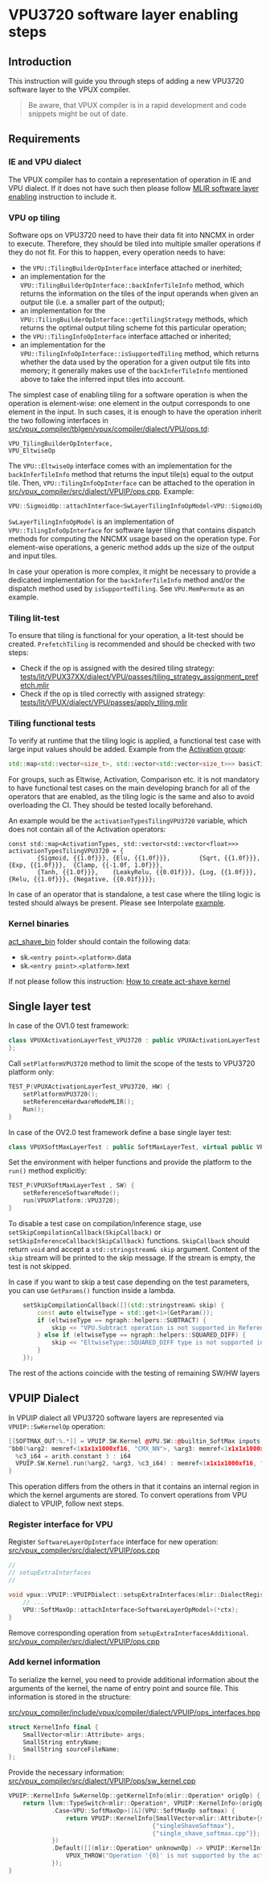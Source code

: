 # VPU3720 software layer enabling steps

## Introduction

This instruction will guide you through steps of adding a new VPU3720 software layer to the VPUX compiler.

> Be aware, that VPUX compiler is in a rapid development and code snippets might be out of date.

## Requirements

### IE and VPU dialect

The VPUX compiler has to contain a representation of operation in IE and VPU dialect.
If it does not have such then please follow [MLIR software layer enabling](sw_layer_enabling.md) instruction to include it.

### VPU op tiling

Software ops on VPU3720 need to have their data fit into NNCMX in order to execute. Therefore, they should be tiled into multiple smaller operations if they do not fit. For this to happen, every operation needs to have:

- the `VPU::TilingBuilderOpInterface` interface attached or inerhited;
- an implementation for the `VPU::TilingBuilderOpInterface::backInferTileInfo` method, which returns the information on the tiles of the input operands when given an output tile (i.e. a smaller part of the output);
- an implementation for the `VPU::TilingBuilderOpInterface::getTilingStrategy` methods, which returns the optimal output tiling scheme
  fot this particular operation;
- the `VPU::TilingInfoOpInterface` interface attached or inherited;
- an implementation for the `VPU::TilingInfoOpInterface::isSupportedTiling` method, which returns whether the data used by the operation for a given output tile fits into memory; it generally makes use of the `backInferTileInfo` mentioned above to take the inferred input tiles into account.

The simplest case of enabling tiling for a software operation is when the operation is element-wise: one element in the output corresponds to one element in the input. In such cases, it is enough to have the operation inherit the two following interfaces in [src/vpux_compiler/tblgen/vpux/compiler/dialect/VPU/ops.td](../tblgen/vpux/compiler/dialect/VPU/ops.td):

```
VPU_TilingBuilderOpInterface,
VPU_EltwiseOp
```

The `VPU::EltwiseOp` interface comes with an implementation for the `backInferTileInfo` method that returns the input tile(s) equal to the output tile. Then, `VPU::TilingInfoOpInterface` can be attached to the operation in [src/vpux_compiler/src/dialect/VPUIP/ops.cpp](../src/dialect/VPUIP/ops.cpp). Example:

```cpp
VPU::SigmoidOp::attachInterface<SwLayerTilingInfoOpModel<VPU::SigmoidOp>>(*ctx);
```

`SwLayerTilingInfoOpModel` is an implementation of `VPU::TilingInfoOpInterface` for software layer tiling that contains dispatch methods for computing the NNCMX usage based on the operation type. For element-wise operations, a generic method adds up the size of the output and input tiles.

In case your operation is more complex, it might be necessary to provide a dedicated implementation for the `backInferTileInfo` method and/or the dispatch method used by `isSupportedTiling`. See `VPU.MemPermute` as an example.

### Tiling lit-test

To ensure that tiling is functional for your operation, a lit-test should be created. `PrefetchTiling` is recommended and should be checked with two steps:
- Check if the op is assigned with the desired tiling strategy: [tests/lit/VPUX37XX/dialect/VPU/passes/tiling_strategy_assignment_prefetch.mlir](../../../tests/lit/VPUX37XX/dialect/VPU/passes/tiling_strategy_assignment_prefetch.mlir)
- Check if the op is tiled correctly with assigned strategy: [tests/lit/VPUX/dialect/VPU/passes/apply_tiling.mlir](../../../tests/lit/VPUX/dialect/VPU/passes/apply_tiling.mlir)

### Tiling functional tests

To verify at runtime that the tiling logic is applied, a functional test case with large input values should be added. Example from the [Activation group](../../../tests/functional/shared_tests_instances/single_layer_tests/activation.cpp):

```cpp
std::map<std::vector<size_t>, std::vector<std::vector<size_t>>> basicTiling = {{{1, 8, 80, 1280}, {{}}}};

```

For groups, such as Eltwise, Activation, Comparison etc. it is not mandatory to have functional test cases on the main developing branch for all of the operators that are enabled, as the tiling logic is the same and also to avoid overloading the CI. They should be tested locally beforehand.

An example would be the `activationTypesTilingVPU3720` variable, which does not contain all of the Activation operators:

```
const std::map<ActivationTypes, std::vector<std::vector<float>>> activationTypesTilingVPU3720 = {
        {Sigmoid, {{1.0f}}}, {Elu, {{1.0f}}},        {Sqrt, {{1.0f}}}, {Exp, {{1.0f}}},  {Clamp, {{-1.0f, 1.0f}}},
        {Tanh, {{1.0f}}},    {LeakyRelu, {{0.01f}}}, {Log, {{1.0f}}},  {Relu, {{1.0f}}}, {Negative, {{0.01f}}}};
```

 In case of an operator that is standalone, a test case where the tiling logic is tested should always be present. Please see Interpolate [example](../../../tests/functional/shared_tests_instances/single_layer_tests/interpolate.cpp).

### Kernel binaries

[act_shave_bin](../../../sw_runtime_kernels/kernels/prebuild/act_shave_bin) folder should contain the following data:

- sk.`<entry point>`.`<platform>`.data
- sk.`<entry point>`.`<platform>`.text

If not please follow this instruction: [How to create act-shave kernel](../../../sw_runtime_kernels/README.md)

## Single layer test

In case of the OV1.0 test framework:

```cpp
class VPUXActivationLayerTest_VPU3720 : public VPUXActivationLayerTest {
};
```

Call `setPlatformVPU3720` method to limit the scope of the tests to VPU3720 platform only:

```cpp
TEST_P(VPUXActivationLayerTest_VPU3720, HW) {
    setPlatformVPU3720();
    setReferenceHardwareModeMLIR();
    Run();
}
```

In case of the OV2.0 test framework define a base single layer test:

```cpp
class VPUXSoftMaxLayerTest : public SoftMaxLayerTest, virtual public VPUXLayerTest {};
```

Set the environment with helper functions and provide the platform to the `run()` method explicitly:

```cpp
TEST_P(VPUXSoftMaxLayerTest , SW) {
    setReferenceSoftwareMode();
    run(VPUXPlatform::VPU3720);
}
```

To disable a test case on compilation/inference stage, use `setSkipCompilationCallback(SkipCallback)` or `setSkipInferenceCallback(SkipCallback)` functions.
 `SkipCallback` should return `void` and accept a `std::stringstream& skip` argument. Content of the `skip` stream will be printed to the skip message. If the stream is empty, the test is not skipped.

In case if you want to skip a test case depending on the test parameters, you can use `GetParams()` function inside a lambda.

```cpp
    setSkipCompilationCallback([](std::stringstream& skip) {
        const auto eltwiseType = std::get<1>(GetParam());
        if (eltwiseType == ngraph::helpers::SUBTRACT) {
            skip << "VPU.Subtract operation is not supported in ReferenceSW mode";
        } else if (eltwiseType == ngraph::helpers::SQUARED_DIFF) {
            skip << "EltwiseType::SQUARED_DIFF type is not supported in ReferenceSW mode";
        }
    });
```

The rest of the actions coincide with the testing of remaining SW/HW layers

## VPUIP Dialect

In VPUIP dialect all VPU3720 software layers are represented via `VPUIP::SwKernelOp` operation:

```cpp
[[SOFTMAX_OUT:%.*]] = VPUIP.SW.Kernel @VPU.SW::@builtin_SoftMax inputs([[VAR1]] : memref<1x1x1x1000xf16, "CMX_NN">) outputs([[VAR2]] : memref<1x1x1x1000xf16, "CMX_NN">) on tile 0 -> memref<1x1x1x1000xf16, "CMX_NN">  {
^bb0(%arg2: memref<1x1x1x1000xf16, "CMX_NN">, %arg3: memref<1x1x1x1000xf16, "CMX_NN">):
  %c3_i64 = arith.constant 3 : i64
  VPUIP.SW.Kernel.run(%arg2, %arg3, %c3_i64) : memref<1x1x1x1000xf16, "CMX_NN">, memref<1x1x1x1000xf16, "CMX_NN">, i64
}
```

This operation differs from the others in that it contains an internal region in which the kernel arguments are stored.
To convert operations from VPU dialect to VPUIP, follow next steps.

### Register interface for VPU

Register `SoftwareLayerOpInterface` interface for new operation:
[src/vpux_compiler/src/dialect/VPUIP/ops.cpp](../src/dialect/VPUIP/ops.cpp)

```cpp
//
// setupExtraInterfaces
//

void vpux::VPUIP::VPUIPDialect::setupExtraInterfaces(mlir::DialectRegistry& registry) {
    // ...
    VPU::SoftMaxOp::attachInterface<SoftwareLayerOpModel>(*ctx);
}
```

Remove corresponding operation from `setupExtraInterfacesAdditional`.
[src/vpux_compiler/src/dialect/VPUIP/ops.cpp](../src/dialect/VPUIP/ops.cpp)

### Add kernel information

To serialize the kernel, you need to provide additional information about the arguments of the kernel, the name of entry point and source file. This information is stored in the structure:

[src/vpux_compiler/include/vpux/compiler/dialect/VPUIP/ops_interfaces.hpp](../include/vpux/compiler/dialect/VPUIP/ops_interfaces.hpp)

```cpp
struct KernelInfo final {
    SmallVector<mlir::Attribute> args;
    SmallString entryName;
    SmallString sourceFileName;
};
```

Provide the necessary information:
[src/vpux_compiler/src/dialect/VPUIP/ops/sw_kernel.cpp](../src/dialect/VPUIP/ops/sw_kernel.cpp)

```cpp
VPUIP::KernelInfo SwKernelOp::getKernelInfo(mlir::Operation* origOp) {
    return llvm::TypeSwitch<mlir::Operation*, VPUIP::KernelInfo>(origOp)
            .Case<VPU::SoftMaxOp>([&](VPU::SoftMaxOp softmax) {
                return VPUIP::KernelInfo{SmallVector<mlir::Attribute>{softmax.axisIndAttr()},
                                        {"singleShaveSoftmax"},
                                        {"single_shave_softmax.cpp"}};
            })
            .Default([](mlir::Operation* unknownOp) -> VPUIP::KernelInfo {
                VPUX_THROW("Operation '{0}' is not supported by the act-shaves", unknownOp->getName());
            });
}
```
